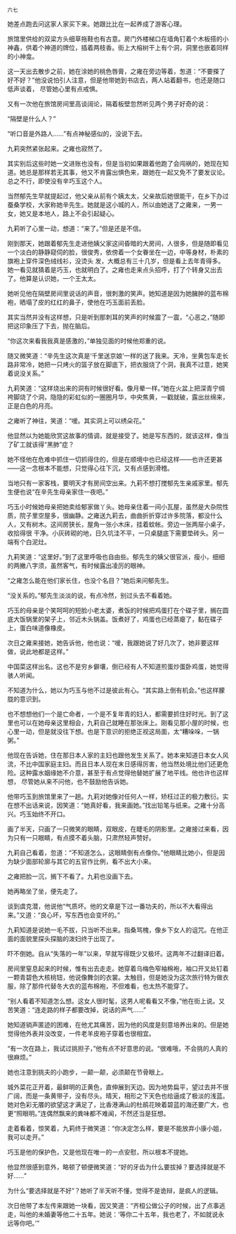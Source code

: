     六七 

   她差点跑去问这家人家买下来。她跟比比在一起养成了游客心理。

   旅馆里供给的双梁方头细草拖鞋也有古意。房门外楼梯口在墙角钉着个木板搭的小神鑫，供着个神道的牌位，插着两枝香。街上大榕树干上有个洞，洞里也嵌着同样的小神龛。

   这一天出去散步之前，她在涂她的桃色唇膏，之雍在旁边等着，怱道：“不要搽了好不好？”他没说怕引人注意，但是他带她到书店去，两人站着翻书，也还是随口低声谈着， 尽管她心里有点戒惧。

   又有一次他在旅馆房间里高谈阔论，隔着板壁忽然听见两个男子好奇的说：

   “隔壁是什么人？”

   “听口音是外路人……”有点神秘感似的，没说下去。

   九莉突然紧张起来。之雍也寂然了。

   其实别后这些时她一文进账也没有，但是当初如果跟着他跑了会闯祸的，她现在知道。她总是那样若无其事，他又不肯露出惧色来，跟她在一起又免不了要发议论。总之不行，即使没有辛巧玉这个人。

   当然郁先生早就提起过，他父亲从前有个姨太太，父亲故后她很能干，在乡下办过蚕桑学校，大家称她辛先生。她就是这小城的人，所以由她送了之雍来，一男一女，她又是本地人，路上不会引起疑心。

   九莉听了心里一动，想道：“来了。”但是还是不信。

   刚到那天，她跟着郁先生走进他姨父家这间昏暗的大房间，人很多，但是随即看见一个淡白的静静窥伺的脸，很俊秀，依傍着一个女眷坐在一边，中等身材，朴素的旗袍上穿件深色绒线衫，没烫头 发，大概总有三十几岁，但是看上去年青得多。她一看见就猜着是巧玉，也就明白了。之雍也走来点头招呼，打了个转身又出去了。他算是认识她，一个王太太。

   她听见他在隔壁房间里说话的声音，很刺激的笑声。她知道是因为她臃肿的蓝布棉袍，晒塌了皮的红红的鼻子，使他在巧玉面前丢脸。

   其实当然并没有这样想，只是听到那刺耳的笑声的时候震了一震，“心恶之，”随即把这印象压了下去，抛在脑后。

   “你这次来看我我真是感激的，”单独见面的时候他郑重的说。

   随又微笑道：“辛先生这次真是‘千里送京娘’一样的送了我来。天冷，坐黄包车走长路非常冷，她把一只烤火的篮子放在脚底下，把衣服烧了个洞，我真不过意，她笑着说没关系。”

   九莉笑道：“这样烧出来的洞有时候很好看。像月晕一样。”她在火盆上把深青宁绸袴脚烧了个洞，隐隐的彩虹似的一圈圈月华，中央焦黄，一戳就破，露出丝绵来，正是白色的月亮。

   之雍听了神往，笑道：“嗳。其实洞上可以绣朵花。”

   他显然以为她能欣赏这故事的情调，就是接受了。她是写东西的，就该这样，像当了矿工就该得“黑肺”症？

   她不怪他在危难中抓住一切抓得住的，但是在顺境中也已经这样——也许还更甚——这一念根本不能想，只觉得心往下沉，又有点感到滑稽。

   当地只有一家客栈，要明天才有房间空出来。九莉不想打搅郁先生亲戚家里。郁先生便也说“在辛先生母亲家住一夜吧。”

   巧玉小时候她母亲把她卖给郁家做丫头。她母亲住着一间小瓦屋，虽然是大杂院性质，院子里空屋多，很幽静。之雍送九莉去，曲曲折折穿过许多院落，都没什么人，又有树木。这间房狭长，屋角一张小木床，挂着蚊帐。旁边一张两屉小桌子，收拾得很 干净。小灰砖砌的地，日久坑洼不平，一只桌腿底下需要垫砖头。另一端有个白泥灶。

   九莉笑道：“这里好。”到了这里呼吸也自由些。郁先生的姨父很官派，瘦小，细细的两撇八字须，虽然客气，有时候露出凌厉的眼神。

   “之雍怎么能在他们家长住，也没个名目？”她后来问郁先生。

   “没关系的。”郁先生淡淡的说，有点冷然，别过头去不看着她。

   巧玉的母亲是个笑呵呵的短脸小老太婆，煮饭的时候把鸡蛋打在个碟子里，搁在圆底大饭锅里的架子上，邻近木头锅盖。饭煮好了，鸡蛋也已经蒸瘪了，黏在碟子上，蛋白味道像橡皮。

   次日之雍来接她，她告诉他，他也说：“嗳，我跟她说了好几次了，她非要这样做，说此地都是这样。”

   中国菜这样出名。这也不是穷乡僻壤，倒已经有人不知道煎蛋炒蛋卧鸡蛋，她觉得骇人听闻。

   不知道为什么，她以为巧玉与他不过是彼此有心。“其实路上倒有机会。”也这样朦胧的意识到。

   也不想想他们一个是亡命者，一个是不复年青的妇人，都需要抓住好时光。到了这里也可以在她母亲这里相会，九莉自己就睡在那张床上。刚看见那小屋的时候，也心里一动，但是就没往下想。也是下意识的拒绝正视这局面，太“糟哚哚，一锅粥。”

   他现在告诉她，住在那日本人家的主妇也跟他发生关系了。她本来知道日本女人风流，不比中国家庭主妇。而且日本人现在末日感得厉害，他当然处境比他们还更危险。这种露水姻缘她不介意，甚至于有点觉得他替她扩展了地平线。他也许也这样想， 尽管她从来不问他，也不鼓励他告诉她。

   他带巧玉到旅馆里来了一趟。九莉对她像对任何人一样，矫枉过正的极力敷衍。实在想不出话来说，因笑道：“她真好看，我来画她。”找出铅笔与纸来。之雍十分高兴。巧玉始终不开口。

   画了半天，只画了一只微笑的眼睛，双眼皮，在睫毛的阴影里。之雍接过来看，因为只有一只眼睛，有点摸不着头脑，只肃然轻声赞好。

   九莉自己看着，忽道：“不知道怎么，这眼睛倒有点像你。”他眼睛比她小，但是因为缺少面部轮廓与其它的五官作比例，看不出大小来。

   之雍把脸一沉，搁下不看了。九莉也没画下去。

   她再略坐了坐，便先走了。

   谈到虞克潜，他说他“气质坏。他的文章是下过一番功夫的，所以不大看得出来。”又道：“良心坏，写东西也会变坏的。”

   九莉知道是说她一毛不拔，只当听不出来。指桑骂槐，像乡下女人的诅咒。在他正面的面貌里探头探脑的泼妇终于出现了。

   吓不倒她。自从“失落的一年”以来，早就写得既少又极坏。这两年不过翻译旧着。

   房间里窒息起来的时候，惟有出去走走。她穿着乌梅色窄袖棉袍，袖口开叉处钉着一颗青碧色大核桃钮，他说像舞剑的衣裳。太触目，但是她没为这次旅行特为做衣服，除了那件代替冬大衣的蓝布棉袍，不但难看，也太热不能穿了。

   “别人看着不知道怎么想。这女人很时髦，这男人呢看看又不像，”他在街上说。又苦笑道：“连走路的样子都要改掉，说话的声气……”

   她知道销声匿迹的困难，在他尤其痛苦，因为他的风度是刻意培养出来的。但是她觉得他外表并没改变，一件老羊皮袍子穿着也很相宜。

   “有一次在路上，我试过挑担子，”他有点不好意思的说。“很难哦，不会挑的人真的很麻烦。”

   她也注意到挑夫的小跑步，一颠一颠，必须颠在节骨眼上。

   城外菜花正开着，最鲜明的正黄色，直伸展到天边。因为地势扁平，望过去并不很广阔，而是一条黄带子，没有尽头。晴天，相形之下天色也给逼成了极淡的浅蓝。她对色彩无餍的欲望这才满足了，比香港满山的杜鹃花映着碧蓝的海还要广大，也更“照眼明。”连偶然飘来的粪味都不难闻，不然还当是狂想。

   走着看着，惊笑着，九莉终于微笑道：“你决定怎么样，要是不能放弃小康小姐，我可以走开。”

   巧玉是他的保护色，又是他现在唯一的一点安慰，所以根本不提她。

   他显然很感到意外，略顿了顿便微笑道：“好的牙齿为什么要拔掉？要选择就是不好……”

   为什么“要选择就是不好”？她听了半天听不懂，觉得不是诡辩，是疯人的逻辑。

   次日他带了本左传来跟她一块看，因又笑道：“齐桓公做公子的时候，出了点事逃走，叫他的未婚妻等他二十五年。她说：‘等你二十五年，我也老了，不如就说永远等你吧。’”

